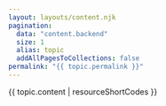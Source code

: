 ```yaml
---
layout: layouts/content.njk
pagination:
  data: "content.backend"
  size: 1
  alias: topic
  addAllPagesToCollections: false
permalink: "{{ topic.permalink }}"
---
```


{{ topic.content | resourceShortCodes }}
